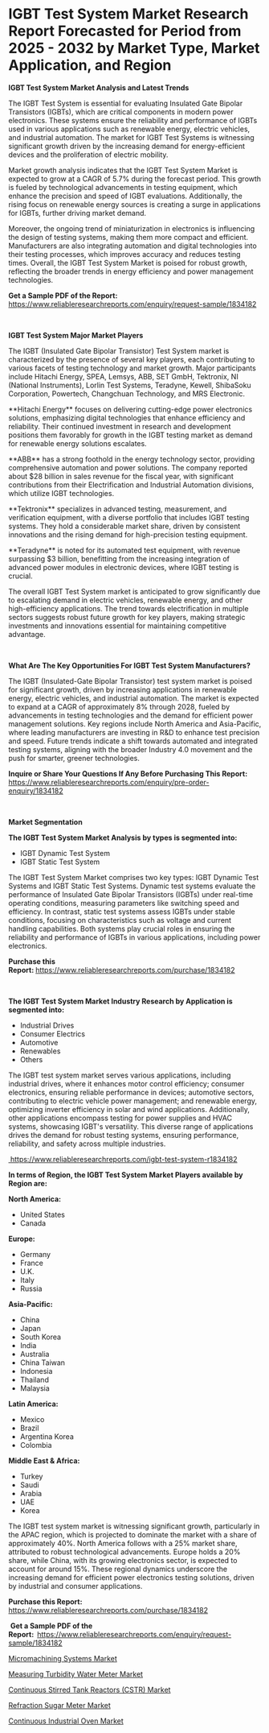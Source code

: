 <p><h1>IGBT Test System Market Research Report Forecasted for Period from 2025 -  2032 by Market Type, Market Application, and Region</h1></p><p><strong>IGBT Test System Market Analysis and Latest Trends</strong></p>
<p><p>The IGBT Test System is essential for evaluating Insulated Gate Bipolar Transistors (IGBTs), which are critical components in modern power electronics. These systems ensure the reliability and performance of IGBTs used in various applications such as renewable energy, electric vehicles, and industrial automation. The market for IGBT Test Systems is witnessing significant growth driven by the increasing demand for energy-efficient devices and the proliferation of electric mobility.</p><p>Market growth analysis indicates that the IGBT Test System Market is expected to grow at a CAGR of 5.7% during the forecast period. This growth is fueled by technological advancements in testing equipment, which enhance the precision and speed of IGBT evaluations. Additionally, the rising focus on renewable energy sources is creating a surge in applications for IGBTs, further driving market demand. </p><p>Moreover, the ongoing trend of miniaturization in electronics is influencing the design of testing systems, making them more compact and efficient. Manufacturers are also integrating automation and digital technologies into their testing processes, which improves accuracy and reduces testing times. Overall, the IGBT Test System Market is poised for robust growth, reflecting the broader trends in energy efficiency and power management technologies.</p></p>
<p><strong>Get a Sample PDF of the Report:&nbsp;</strong> <a href="https://www.reliableresearchreports.com/enquiry/request-sample/1834182?utm_campaign=41&utm_medium=2&utm_source=Github&utm_content=ia&utm_term=12042025&utm_id=igbt-test-system">https://www.reliableresearchreports.com/enquiry/request-sample/1834182</a></p>
<p>&nbsp;</p>
<p><strong>IGBT Test System Major Market Players</strong></p>
<p><p>The IGBT (Insulated Gate Bipolar Transistor) Test System market is characterized by the presence of several key players, each contributing to various facets of testing technology and market growth. Major participants include Hitachi Energy, SPEA, Lemsys, ABB, SET GmbH, Tektronix, NI (National Instruments), Lorlin Test Systems, Teradyne, Kewell, ShibaSoku Corporation, Powertech, Changchuan Technology, and MRS Electronic.</p><p>**Hitachi Energy** focuses on delivering cutting-edge power electronics solutions, emphasizing digital technologies that enhance efficiency and reliability. Their continued investment in research and development positions them favorably for growth in the IGBT testing market as demand for renewable energy solutions escalates.</p><p>**ABB** has a strong foothold in the energy technology sector, providing comprehensive automation and power solutions. The company reported about $28 billion in sales revenue for the fiscal year, with significant contributions from their Electrification and Industrial Automation divisions, which utilize IGBT technologies.</p><p>**Tektronix** specializes in advanced testing, measurement, and verification equipment, with a diverse portfolio that includes IGBT testing systems. They hold a considerable market share, driven by consistent innovations and the rising demand for high-precision testing equipment.</p><p>**Teradyne** is noted for its automated test equipment, with revenue surpassing $3 billion, benefitting from the increasing integration of advanced power modules in electronic devices, where IGBT testing is crucial.</p><p>The overall IGBT Test System market is anticipated to grow significantly due to escalating demand in electric vehicles, renewable energy, and other high-efficiency applications. The trend towards electrification in multiple sectors suggests robust future growth for key players, making strategic investments and innovations essential for maintaining competitive advantage.</p></p>
<p>&nbsp;</p>
<p><strong>What Are The Key Opportunities For IGBT Test System Manufacturers?</strong></p>
<p><p>The IGBT (Insulated-Gate Bipolar Transistor) test system market is poised for significant growth, driven by increasing applications in renewable energy, electric vehicles, and industrial automation. The market is expected to expand at a CAGR of approximately 8% through 2028, fueled by advancements in testing technologies and the demand for efficient power management solutions. Key regions include North America and Asia-Pacific, where leading manufacturers are investing in R&D to enhance test precision and speed. Future trends indicate a shift towards automated and integrated testing systems, aligning with the broader Industry 4.0 movement and the push for smarter, greener technologies.</p></p>
<p><strong>Inquire or Share Your Questions If Any Before Purchasing This Report:</strong> <a href="https://www.reliableresearchreports.com/enquiry/pre-order-enquiry/1834182?utm_campaign=41&utm_medium=2&utm_source=Github&utm_content=ia&utm_term=12042025&utm_id=igbt-test-system">https://www.reliableresearchreports.com/enquiry/pre-order-enquiry/1834182</a></p>
<p>&nbsp;</p>
<p><strong>Market Segmentation</strong></p>
<p><strong>The IGBT Test System Market Analysis by types is segmented into:</strong></p>
<p><ul><li>IGBT Dynamic Test System</li><li>IGBT Static Test System</li></ul></p>
<p><p>The IGBT Test System Market comprises two key types: IGBT Dynamic Test Systems and IGBT Static Test Systems. Dynamic test systems evaluate the performance of Insulated Gate Bipolar Transistors (IGBTs) under real-time operating conditions, measuring parameters like switching speed and efficiency. In contrast, static test systems assess IGBTs under stable conditions, focusing on characteristics such as voltage and current handling capabilities. Both systems play crucial roles in ensuring the reliability and performance of IGBTs in various applications, including power electronics.</p></p>
<p><strong>Purchase this Report:&nbsp;</strong><a href="https://www.reliableresearchreports.com/purchase/1834182?utm_campaign=41&utm_medium=2&utm_source=Github&utm_content=ia&utm_term=12042025&utm_id=igbt-test-system">https://www.reliableresearchreports.com/purchase/1834182</a></p>
<p>&nbsp;</p>
<p><strong>The IGBT Test System Market Industry Research by Application is segmented into:</strong></p>
<p><ul><li>Industrial Drives</li><li>Consumer Electrics</li><li>Automotive</li><li>Renewables</li><li>Others</li></ul></p>
<p><p>The IGBT test system market serves various applications, including industrial drives, where it enhances motor control efficiency; consumer electronics, ensuring reliable performance in devices; automotive sectors, contributing to electric vehicle power management; and renewable energy, optimizing inverter efficiency in solar and wind applications. Additionally, other applications encompass testing for power supplies and HVAC systems, showcasing IGBT's versatility. This diverse range of applications drives the demand for robust testing systems, ensuring performance, reliability, and safety across multiple industries.</p></p>
<p><a href="https://www.reliableresearchreports.com/igbt-test-system-r1834182?utm_campaign=41&utm_medium=2&utm_source=Github&utm_content=ia&utm_term=12042025&utm_id=igbt-test-system">&nbsp;https://www.reliableresearchreports.com/igbt-test-system-r1834182</a></p>
<p><strong>In terms of Region, the IGBT Test System Market Players available by Region are:</strong></p>
<p>
    <p> <strong> North America: </strong>
        <ul>
            <li>United States</li>
            <li>Canada</li>
        </ul>
        </p> 
    <p> <strong> Europe: </strong>
        <ul>
            <li>Germany</li>
            <li>France</li>
            <li>U.K.</li>
            <li>Italy</li>
            <li>Russia</li>
        </ul>
        </p> 
    <p> <strong> Asia-Pacific: </strong>
        <ul>
            <li>China</li>
            <li>Japan</li>
            <li>South Korea</li>
            <li>India</li>
            <li>Australia</li>
            <li>China Taiwan</li>
            <li>Indonesia</li>
            <li>Thailand</li>
            <li>Malaysia</li>
        </ul>
        </p> 
    <p> <strong> Latin America: </strong>
        <ul>
            <li>Mexico</li>
            <li>Brazil</li>
            <li>Argentina Korea</li>
            <li>Colombia</li>
        </ul>
        </p> 
    <p> <strong> Middle East & Africa: </strong>
        <ul>
            <li>Turkey</li>
            <li>Saudi</li>
            <li>Arabia</li>
            <li>UAE</li>
            <li>Korea</li>
        </ul>
    </p>
    </p>
<p><p>The IGBT test system market is witnessing significant growth, particularly in the APAC region, which is projected to dominate the market with a share of approximately 40%. North America follows with a 25% market share, attributed to robust technological advancements. Europe holds a 20% share, while China, with its growing electronics sector, is expected to account for around 15%. These regional dynamics underscore the increasing demand for efficient power electronics testing solutions, driven by industrial and consumer applications.</p></p>
<p><strong>Purchase this Report: </strong><a href="https://www.reliableresearchreports.com/purchase/1834182?utm_campaign=41&utm_medium=2&utm_source=Github&utm_content=ia&utm_term=12042025&utm_id=igbt-test-system">https://www.reliableresearchreports.com/purchase/1834182</a></p>
<p>&nbsp;<strong>Get a Sample PDF of the Report:&nbsp;&nbsp;</strong><a href="https://www.reliableresearchreports.com/enquiry/request-sample/1834182?utm_campaign=41&utm_medium=2&utm_source=Github&utm_content=ia&utm_term=12042025&utm_id=igbt-test-system">https://www.reliableresearchreports.com/enquiry/request-sample/1834182</a></p>
<p><strong></strong></p>
<p><p><a href="https://github.com/rvadencho/Market-Research-Report-List-1/blob/main/micromachining-systems-market.md?utm_campaign=41&utm_medium=2&utm_source=Github&utm_content=ia&utm_term=12042025&utm_id=igbt-test-system">Micromachining Systems Market</a></p><p><a href="https://github.com/gripeluigstt/Market-Research-Report-List-1/blob/main/measuring-turbidity-water-meter-market.md?utm_campaign=41&utm_medium=2&utm_source=Github&utm_content=ia&utm_term=12042025&utm_id=igbt-test-system">Measuring Turbidity Water Meter Market</a></p><p><a href="https://github.com/obajimlaweh59/Market-Research-Report-List-1/blob/main/continuous-stirred-tank-reactors-cstr-market.md?utm_campaign=41&utm_medium=2&utm_source=Github&utm_content=ia&utm_term=12042025&utm_id=igbt-test-system">Continuous Stirred Tank Reactors (CSTR) Market</a></p><p><a href="https://github.com/minakibanov/Market-Research-Report-List-1/blob/main/refraction-sugar-meter-market.md?utm_campaign=41&utm_medium=2&utm_source=Github&utm_content=ia&utm_term=12042025&utm_id=igbt-test-system">Refraction Sugar Meter Market</a></p><p><a href="https://github.com/muoioconzej8/Market-Research-Report-List-1/blob/main/continuous-industrial-oven-market.md?utm_campaign=41&utm_medium=2&utm_source=Github&utm_content=ia&utm_term=12042025&utm_id=igbt-test-system">Continuous Industrial Oven Market</a></p></p>